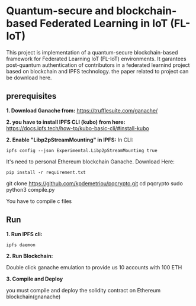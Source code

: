 #  Quantum-secure and blockchain-based Federated Learning in IoT (FL-IoT)
This project is implementation of a quantum-secure blockchain-based framework for Federated Learning IoT (FL-IoT) environments.
It garantees post-quantum authentication of contributors in a federated learnind project based on blockchain and IPFS technology. the paper related to project can be download here.



## prerequisites

**1. Download  Ganache  from:** https://trufflesuite.com/ganache/

**2. you have to install IPFS CLI (kubo) from here:** https://docs.ipfs.tech/how-to/kubo-basic-cli/#install-kubo

**2. Enable "Libp2pStreamMounting" in IPFS:**
In CLI:
```
ipfs config --json Experimental.Libp2pStreamMounting true
```


It's need to personal Ethereum blockchain Ganache. Download Here:   


```
pip install -r requirement.txt
```

git clone https://github.com/kpdemetriou/pqcrypto.git
cd pqcrypto
sudo python3 compile.py

You have to compile c files

## Run

**1. Run IPFS cli:**

```
ipfs daemon
```

**2. Run Blockchain:** 

Double click ganache emulation to provide us 10 accounts with 100 ETH

**3. Compile and Deploy**

you must compile and deploy the solidity contract on Ethereum blockchain(gnanache) 


